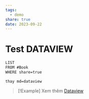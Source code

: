 ```yaml
---
tags:
  - demo
share: true
date: 2023-09-22
---
```


# Test DATAVIEW

```md
LIST
FROM #Book 
WHERE share=true
```

`thay md=dataview`


> [!Example] Xem thêm
> [Dataview](./Dataview.md)

